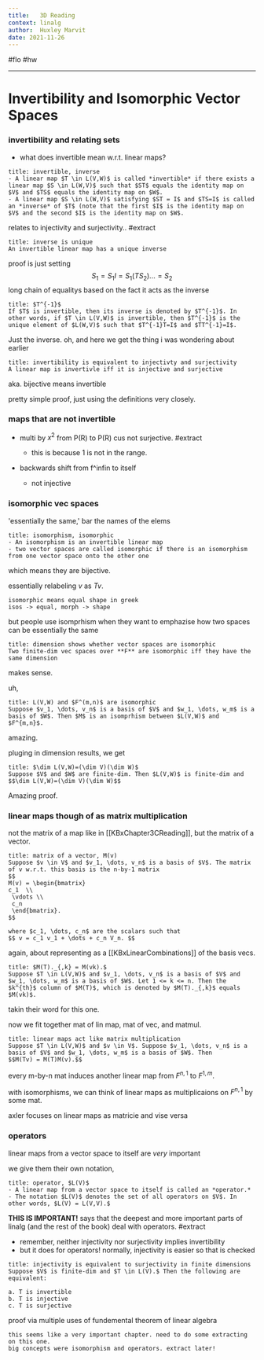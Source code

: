 ```yaml
---
title:   3D Reading
context: linalg
author:  Huxley Marvit
date: 2021-11-26
---
```


#flo  #hw 

***

# Invertibility and Isomorphic Vector Spaces

### invertibility and relating sets
- what does invertible mean w.r.t. linear maps?

```ad-def
title: invertible, inverse
- A linear map $T \in L(V,W)$ is called *invertible* if there exists a linear map $S \in L(W,V)$ such that $ST$ equals the identity map on $V$ and $TS$ equals the identity map on $W$. 
- A linear map $S \in L(W,V)$ satisfying $ST = I$ and $TS=I$ is called an *inverse* of $T$ (note that the first $I$ is the identity map on $V$ and the second $I$ is the identity map on $W$.
```
relates to injectivity and surjectivity.. #extract

```ad-def
title: inverse is unique
An invertible linear map has a unique inverse
```

proof is just setting
$$S_1 = S_1I = S_1(TS_2) ... = S_2$$
long chain of equalitys based on the fact it acts as the inverse

```ad-def
title: $T^{-1}$
If $T$ is invertible, then its inverse is denoted by $T^{-1}$. In other words, if $T \in L(V,W)$ is invertible, then $T^{-1}$ is the unique element of $L(W,V)$ such that $T^{-1}T=I$ and $TT^{-1}=I$.
```

Just the inverse.
oh, and here we get the thing i was wondering about earlier

```ad-def
title: invertibility is equivalent to injectivty and surjectivity
A linear map is invertivle iff it is injective and surjective
```
aka. bijective means invertible

pretty simple proof, just using the definitions very closely.

### maps that are not invertible

- multi by $x^2$ from P(R) to P(R) cus not surjective. #extract 
	- this is because 1 is not in the range.
	
- backwards shift from f^infin to itself
	- not injective

### isomorphic vec spaces

'essentially the same,' bar the names of the elems

```ad-def
title: isomorphism, isomorphic
- An isomorphism is an invertible linear map
- two vector spaces are called isomorphic if there is an isomorphism from one vector space onto the other one
```
which means they are bijective.

essentially relabeling $v$ as $Tv$.

```ad-comment
isomorphic means equal shape in greek
isos -> equal, morph -> shape
```
but people use isomprhism when they want to emphazise how two spaces can be essentially the same

```ad-def
title: dimension shows whether vector spaces are isomorphic
Two finite-dim vec spaces over **F** are isomorphic iff they have the same dimension
```
makes sense.

uh,

```ad-def
title: L(V,W) and $F^(m,n)$ are isomorphic
Suppose $v_1, \dots, v_n$ is a basis of $V$ and $w_1, \dots, w_m$ is a basis of $W$. Then $M$ is an isomprhism between $L(V,W)$ and $F^{m,n}$.
```
amazing.

pluging in dimension results, we get

```ad-def
title: $\dim L(V,W)=(\dim V)(\dim W)$
Suppose $V$ and $W$ are finite-dim. Then $L(V,W)$ is finite-dim and 
$$\dim L(V,W)=(\dim V)(\dim W)$$
```

Amazing proof.


### linear maps though of as matrix multiplication

not the matrix of a map like in [[KBxChapter3CReading]], but the matrix of a vector.

```ad-def
title: matrix of a vector, M(v)
Suppose $v \in V$ and $v_1, \dots, v_n$ is a basis of $V$. The matrix of v w.r.t. this basis is the n-by-1 matrix 
$$
M(v) = \begin{bmatrix} 
c_1  \\ 
 \vdots \\ 
 c_n  
 \end{bmatrix}.
$$

where $c_1, \dots, c_n$ are the scalars such that
$$ v = c_1 v_1 + \dots + c_n V_n. $$
```
again, about representing as a [[KBxLinearCombinations]] of the basis vecs. 


```ad-def
title: $M(T)._{,k} = M(vk).$
Suppose $T \in L(V,W)$ and $v_1, \dots, v_n$ is a basis of $V$ and $w_1, \dots, w_m$ is a basis of $W$. Let 1 <= k <= n. Then the $k^{th}$ column of $M(T)$, which is denoted by $M(T)._{,k}$ equals $M(vk)$.
```
takin their word for this one.

now we fit together mat of lin map, mat of vec, and matmul.

```ad-def
title: linear maps act like matrix multiplication
Suppose $T \in L(V,W)$ and $v \in V$. Suppose $v_1, \dots, v_n$ is a basis of $V$ and $w_1, \dots, w_m$ is a basis of $W$. Then 
$$M(Tv) = M(T)M(v).$$
```

every m-by-n mat induces another linear map from $F^{n,1}$ to  $F^{1,m}.$  

with isomorphisms, we can think of linear maps as multiplicaions on $F^{n,1}$ by some mat.

axler focuses on linear maps as matricie and vise versa

### operators

linear maps from a vector space to itself are *very* important

we give them their own notation,

```ad-def
title: operator, $L(V)$
- A linear map from a vector space to itself is called an *operator.*
- The notation $L(V)$ denotes the set of all operators on $V$. In other words, $L(V) = L(V,V).$
```

**THIS IS IMPORTANT!**
says that the deepest and more important parts of linalg (and the rest of the book) deal with operators.
#extract

- remember, neither injectivity nor surjectivity implies invertibility
- but it does for operators! normally, injectivity is easier so that is checked

```ad-def
title: injectivity is equivalent to surjectivity in finite dimensions
Suppose $V$ is finite-dim and $T \in L(V).$ Then the following are equivalent:

a. T is invertible
b. T is injective
c. T is surjective
```
proof via multiple uses of fundemental theorem of linear algebra

```ad-abstract
this seems like a very important chapter. need to do some extracting on this one.
big concepts were isomorphism and operators. extract later!
```










